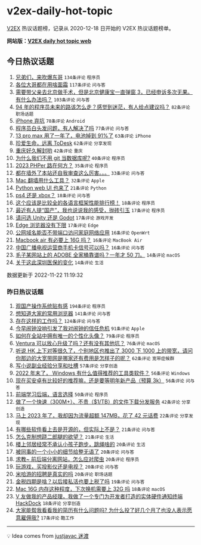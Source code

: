 # v2ex-daily-hot-topic

[V2EX](https://www.v2ex.com/) 热议话题榜，记录从 2020-12-18 日开始的 V2EX 热议话题榜单。

**网站版：[V2EX daily hot topic web](https://boojack.github.io/v2ex-daily-hot-topic-web/)**

## 今日热议话题

<!-- TODAY BEGIN -->

1. [兄弟们，来吹爆东哥](https://www.v2ex.com/t/897106) `134条评论` `程序员`
1. [各位大哥都在用啥面霜](https://www.v2ex.com/t/897009) `117条评论` `问与答`
1. [需要带父亲去北京做手术，但是北京健康宝一直弹窗 3，已经申诉多次无果。有什么办法吗？](https://www.v2ex.com/t/896998) `103条评论` `问与答`
1. [94 年的程序员未来的路该怎么走？感觉到迷茫，有人给点建议吗？](https://www.v2ex.com/t/897015) `82条评论` `职场话题`
1. [iPhone 弃坑](https://www.v2ex.com/t/897024) `78条评论` `Android`
1. [程序员白头发问题，有人解决了吗](https://www.v2ex.com/t/897005) `77条评论` `问与答`
1. [13 pro max 用了一年了，电池掉到 91%了](https://www.v2ex.com/t/896984) `63条评论` `iPhone`
1. [珍爱生命，远离 ToDesk](https://www.v2ex.com/t/897040) `62条评论` `分享发现`
1. [重庆好久解封哟](https://www.v2ex.com/t/896972) `42条评论` `重庆`
1. [为什么我们不用 git 当数据库呢?](https://www.v2ex.com/t/897127) `40条评论` `程序员`
1. [2023 PHPer 路在何方？](https://www.v2ex.com/t/897074) `35条评论` `程序员`
1. [都在墙外了本站还自我审查这么厉害。。。](https://www.v2ex.com/t/897039) `33条评论` `问与答`
1. [Mac 翻墙用什么工具？](https://www.v2ex.com/t/897078) `32条评论` `Apple`
1. [Python web UI 也来了](https://www.v2ex.com/t/897007) `21条评论` `Python`
1. [ps4 还是 xbox？](https://www.v2ex.com/t/896997) `18条评论` `问与答`
1. [这个应该是比较全的各语言框架性能排行榜！](https://www.v2ex.com/t/896978) `18条评论` `程序员`
1. [最近有人提“国产”，我也说说我的感受，抛砖引玉](https://www.v2ex.com/t/897090) `17条评论` `程序员`
1. [请问选 Unity 还是 Godot](https://www.v2ex.com/t/897079) `17条评论` `游戏开发`
1. [Edge 浏览器没有下限](https://www.v2ex.com/t/896986) `17条评论` `Edge`
1. [公网域名能否不带端口访问家庭网络应用](https://www.v2ex.com/t/897097) `16条评论` `OpenWrt`
1. [Macbook air 有必要上 16G 吗？](https://www.v2ex.com/t/897054) `16条评论` `MacBook Air`
1. [中国广播电视运营商手机卡信号可以吗？](https://www.v2ex.com/t/896995) `16条评论` `问与答`
1. [毛子某网站上的 ADOBE 全家桶靠谱吗？一年才 50 刀。](https://www.v2ex.com/t/897149) `14条评论` `macOS`
1. [关于这此深圳医保的变化](https://www.v2ex.com/t/897134) `14条评论` `生活`

数据更新于 2022-11-22 11:19:32

<!-- TODAY END -->

### 昨日热议话题

<!-- YESTERDAY BEGIN -->

1. [观国产操作系统贴有感](https://www.v2ex.com/t/896716) `194条评论` `程序员`
1. [想知道大家的常用浏览器](https://www.v2ex.com/t/896743) `141条评论` `问与答`
1. [存在这样的工作吗？](https://www.v2ex.com/t/896711) `124条评论` `问与答`
1. [今早闹钟没响引发了我对闹钟的信任危机](https://www.v2ex.com/t/896693) `91条评论` `Apple`
1. [如何在全站中拥有唯一的个性化头像？](https://www.v2ex.com/t/896721) `79条评论` `程序员`
1. [Ventura 可以放心升级了吗？还有没有其他坑？](https://www.v2ex.com/t/896687) `76条评论` `macOS`
1. [听说 HK 上下对等很久了，个别地区也推出了 3000 下 1000 上的带宽，请问你那边的大宽带网是哪家还有费用是怎样子的呢？](https://www.v2ex.com/t/896733) `62条评论` `宽带症候群`
1. [写小说副业经验分享和吐槽](https://www.v2ex.com/t/896811) `57条评论` `分享创造`
1. [2022 年末了， Windows 有什么值得推荐的工具类软件？](https://www.v2ex.com/t/896808) `56条评论` `Windows`
1. [现在买安卓有比较好的推荐嘛，还是要等明年新产品（预算 3k）](https://www.v2ex.com/t/896722) `56条评论` `问与答`
1. [前端学习后端，语言选择](https://www.v2ex.com/t/896745) `50条评论` `程序员`
1. [做了一个快速（300M+）、不贵（$1/TB）的文件下载分发服务](https://www.v2ex.com/t/896688) `42条评论` `分享创造`
1. [马上 2023 年了，我却因为流量超额 147MB，花了 42 元话费](https://www.v2ex.com/t/896884) `22条评论` `分享发现`
1. [有哪些软件看上去是开源的，但实际上不是？](https://www.v2ex.com/t/896928) `21条评论` `问与答`
1. [怎么克制想跷二郎腿的欲望？](https://www.v2ex.com/t/896784) `21条评论` `生活`
1. [楼上邻居经常不承认小孩子跑步，跳绳啥的](https://www.v2ex.com/t/896926) `20条评论` `生活`
1. [被同事的一个小小的细节给整无语了](https://www.v2ex.com/t/896873) `20条评论` `问与答`
1. [求教~ 前后端分离网站，怎么应对爬虫](https://www.v2ex.com/t/896776) `20条评论` `程序员`
1. [玩游戏，买投影仪还是电视？](https://www.v2ex.com/t/896774) `20条评论` `问与答`
1. [米哈游的招聘是真实的吗](https://www.v2ex.com/t/896726) `20条评论` `职场话题`
1. [金税四期是啥？以后接私活也要上税了吗](https://www.v2ex.com/t/896826) `19条评论` `问与答`
1. [Mac 16G 内存这种程度，下次换机需要上 32G 吗](https://www.v2ex.com/t/896831) `18条评论` `macOS`
1. [V 友做我的产品经理，我做了一个专门为开发者打造的实体硬件通知终端 HackDock](https://www.v2ex.com/t/896690) `18条评论` `分享创造`
1. [大家能帮我看看我的简历有什么问题吗? 为什么投了好几个月了也没人表示愿意雇佣我?](https://www.v2ex.com/t/896911) `17条评论` `酷工作`

<!-- YESTERDAY END -->

---

💡 Idea comes from [justjavac 迷渡](https://github.com/justjavac/)

